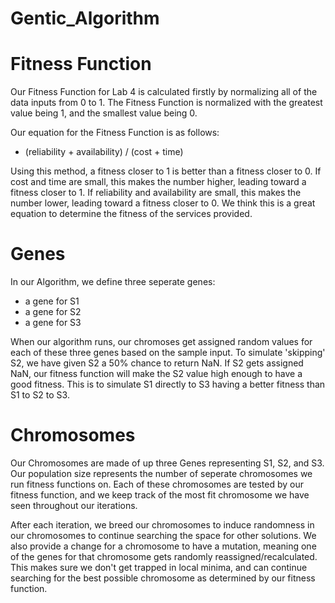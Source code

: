 # Gentic_Algorithm

# Fitness Function

Our Fitness Function for Lab 4 is calculated firstly by normalizing all of the data inputs from 0 to 1. 
The Fitness Function is normalized with the greatest value being 1, and the smallest value being 0.

Our equation for the Fitness Function is as follows:
- (reliability + availability) / (cost + time)

Using this method, a fitness closer to 1 is better than a fitness closer to 0. 
If cost and time are small, this makes the number higher, leading toward a fitness closer to 1.
If reliability and availability are small, this makes the number lower, leading toward a fitness closer to 0.
We think this is a great equation to determine the fitness of the services provided.


# Genes

In our Algorithm, we define three seperate genes: 
- a gene for S1
- a gene for S2
- a gene for S3

When our algorithm runs, our chromoses get assigned random values for each of these three genes based on the sample input.
To simulate 'skipping' S2, we have given S2 a 50% chance to return NaN. If S2 gets assigned NaN, our fitness function will make the S2 value high enough to have a good fitness. This is to simulate S1 directly to S3 having a better fitness than S1 to S2 to S3.

# Chromosomes

Our Chromosomes are made of up three Genes representing S1, S2, and S3. Our population size represents the number of seperate chromosomes we run fitness functions on. Each of these chromosomes are tested by our fitness function, and we keep track of the most fit chromosome we have seen throughout our iterations.

After each iteration, we breed our chromosomes to induce randomness in our chromosomes to continue searching the space for other solutions. We also provide a change for a chromosome to have a mutation, meaning one of the genes for that chromosome gets randomly reassigned/recalculated. This makes sure we don't get trapped in local minima, and can continue searching for the best possible chromosome as determined by our fitness function.
